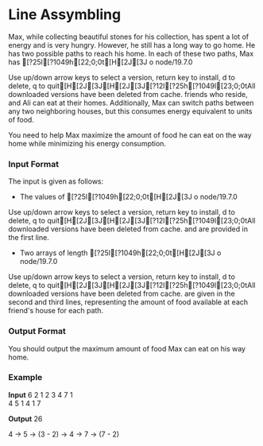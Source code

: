 # Line Assymbling

Max, while collecting beautiful stones for his collection, has spent a lot of energy and is very hungry. However, he still has a long way to go home. He has two possible paths to reach his home. In each of these two paths, Max has [?25l[?1049h[22;0;0t[H[2J[3J
  ο node/19.7.0

Use up/down arrow keys to select a version, return key to install, d to delete, q to quit[H[2J[3J[H[2J[3J[?12l[?25h[?1049l[23;0;0tAll downloaded versions have been deleted from cache. friends who reside, and Ali can eat at their homes. Additionally, Max can switch paths between any two neighboring houses, but this consumes energy equivalent to  units of food.

You need to help Max maximize the amount of food he can eat on the way home while minimizing his energy consumption.

### Input Format

The input is given as follows:

- The values of [?25l[?1049h[22;0;0t[H[2J[3J
  ο node/19.7.0

Use up/down arrow keys to select a version, return key to install, d to delete, q to quit[H[2J[3J[H[2J[3J[?12l[?25h[?1049l[23;0;0tAll downloaded versions have been deleted from cache. and  are provided in the first line.
- Two arrays of length [?25l[?1049h[22;0;0t[H[2J[3J
  ο node/19.7.0

Use up/down arrow keys to select a version, return key to install, d to delete, q to quit[H[2J[3J[H[2J[3J[?12l[?25h[?1049l[23;0;0tAll downloaded versions have been deleted from cache. are given in the second and third lines, representing the amount of food available at each friend's house for each path.

### Output Format

You should output the maximum amount of food Max can eat on his way home.

### Example

**Input**
6 2
1 2 3 4 7 1  
4 5 1 4 1 7  

**Output**
26  

4 -> 5 -> (3 - 2) -> 4 -> 7 -> (7 - 2)

